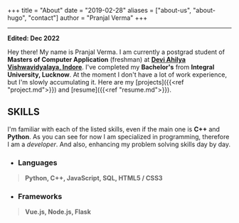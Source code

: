+++
title = "About"
date = "2019-02-28"
aliases = ["about-us", "about-hugo", "contact"]
author = "Pranjal Verma"
+++

--------------------------------------------


**Edited: Dec 2022** 

Hey there!
My name is Pranjal Verma. I am currently a postgrad student of **Masters of Computer Application** (freshman) at [**Devi Ahilya Vishwavidyalaya, Indore**](http://www.scs.dauniv.ac.in/). I've completed my **Bachelor's** from **Integral University, Lucknow**. At the moment I don't have a lot of work experience, but I'm slowly accumulating it. Here are my [projects]({{<ref "project.md">}}) and [resume]({{<ref "resume.md">}}).

## SKILLS

I'm familiar with each of the listed skills, even if the main one is **C++** and **Python**. As you can see for now I am specialized in programming, therefore I am a *developer*. And also, enhancing my problem solving skills day by day.

- ### Languages

> **Python, C++, JavaScript, SQL, HTML5 / CSS3**

- ### Frameworks

> **Vue.js, Node.js, Flask**